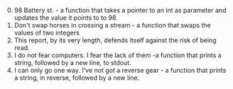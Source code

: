  0. 98 Battery st. - a function that takes a pointer to an int as parameter and updates the value it points to to 98.
1. Don't swap horses in crossing a stream  - a function that swaps the values of two integers
2. This report, by its very length, defends itself against the risk of being read.
3. I do not fear computers. I fear the lack of them  -a function that prints a string, followed by a new line, to stdout.
4. I can only go one way. I've not got a reverse gear -  a function that prints a string, in reverse, followed by a new line.
